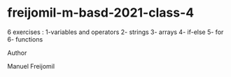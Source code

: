 # freijomil-m-basd-2021-class-4


6 exercises :
    1-variables and operators
    2- strings
    3- arrays
    4- if-else
    5- for
    6- functions


Author 

Manuel Freijomil


